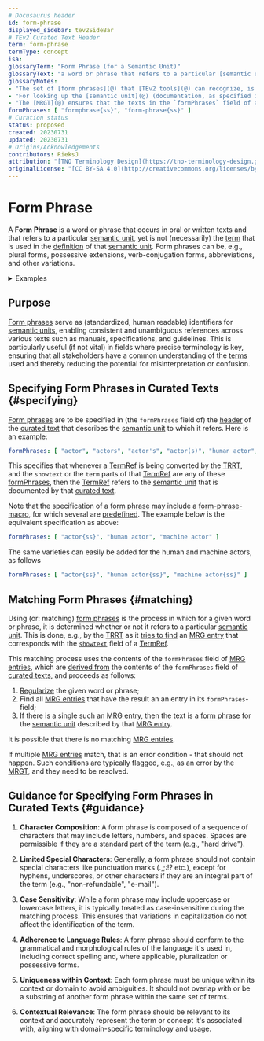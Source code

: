 ```yaml
---
# Docusaurus header
id: form-phrase
displayed_sidebar: tev2SideBar
# TEv2 Curated Text Header
term: form-phrase
termType: concept
isa:
glossaryTerm: "Form Phrase (for a Semantic Unit)"
glossaryText: "a word or phrase that refers to a particular [semantic unit](@), yet is not (necessarily) the [term](@) that is used in the [definition](@) of that [semantic unit](@). Form phrases can be, e.g., plural forms, possessive extensions, verb-conjugation forms, abbreviations, and other variations."
glossaryNotes:
- "The set of [form phrases](@) that [TEv2 tools](@) can recognize, is specified in the [curated text](@) that documents that [unit](semantic-unit@). Such specifications may contain [form-phrase macros](@)."
- "For looking up the [semantic unit](@) (documentation, as specified in its corresponding [MRG entry](@)), [TEv2 tools](@) can match words or phrases they encounter with the [regularized texts](@) that are listed in the `formPhrases` field of [MRG entries](@). Such [regularized texts](@) do not contain [form-phrase macros](@)."
- "The [MRGT](@) ensures that the texts in the `formPhrases` field of a [curated text](@) are [properly converted](mrgt#processing-form-phrases@), and listed in the `formPhrases` field of the corresponding [MRG entry](@)."
formPhrases: [ "formphrase{ss}", "form-phrase{ss}" ]
# Curation status
status: proposed
created: 20230731
updated: 20230731
# Origins/Acknowledgements
contributors: RieksJ
attribution: "[TNO Terminology Design](https://tno-terminology-design.github.io/tev2-specifications/docs)"
originalLicense: "[CC BY-SA 4.0](http://creativecommons.org/licenses/by-sa/4.0/?ref=chooser-v1)"
---
```


# Form Phrase

A **Form Phrase** is a word or phrase that occurs in oral or written texts and that refers to a particular [semantic unit](@), yet is not (necessarily) the  [term](@) that is used in the [definition](@) of that [semantic unit](@). Form phrases can be, e.g., plural forms, possessive extensions, verb-conjugation forms, abbreviations, and other variations.

<details>
    <summary>Examples</summary>

[TermRefs](@) such as `[party](@)`, `[parties](@)` or `[party(s)](@)` should all refer to the same [semantic unit](@). This is achieved by specifiying "party", "parties", and "party(s)" as [form phrases](@) for that [semantic unit](@) in the [curated text](@) that documents that [unit](semantic unit@).

</details>

## Purpose

[Form phrases](@) serve as (standardized, human readable) identifiers for [semantic units](@), enabling consistent and unambiguous references across various texts such as manuals, specifications, and guidelines. This is particularly useful (if not vital) in fields where precise terminology is key, ensuring that all stakeholders have a common understanding of the [terms](@) used and thereby reducing the potential for misinterpretation or confusion.

## Specifying Form Phrases in Curated Texts {#specifying}

[Form phrases](@) are to be specified in (the `formPhrases` field of) the [header](@) of the [curated text](@) that describes the [semantic unit](@) to which it refers. Here is an example:

~~~ yaml
formPhrases: [ "actor", "actors", "actor's", "actor(s)", "human actor", "machine actor" ]
~~~

This specifies that whenever a [TermRef](@) is being converted by the [TRRT](@), and the `showtext` or the `term` parts of that [TermRef](@) are any of these [formPhrases](@), then the [TermRef](@) refers to the [semantic unit](@) that is documented by that [curated text](@). 

Note that the specification of a [form phrase](@) may include a [form-phrase-macro](@), for which several are [predefined](/docs/terms/form-phrase-macro#predefineds). The example below is the equivalent specification as above:

~~~ yaml
formPhrases: [ "actor{ss}", "human actor", "machine actor" ]
~~~

The same varieties can easily be added for the human and machine actors, as follows

~~~ yaml
formPhrases: [ "actor{ss}", "human actor{ss}", "machine actor{ss}" ]
~~~

## Matching Form Phrases {#matching}

Using (or: matching) [form phrases](@) is the process in which for a given word or phrase, it is determined whether or not it refers to a particular [semantic unit](@). This is done, e.g., by the [TRRT](@) as it [tries to find](trrt#finding-mrg-entry@) an [MRG entry](@) that corresponds with the [`showtext`](trrt#interpreter-profile@) field of a [TermRef](@).

This matching process uses the contents of the `formPhrases` field of [MRG entries](@), which are [derived from](mrgt#processing-form-phrases) the contents of the `formPhrases` field of [curated texts](@), and proceeds as follows:

1. [Regularize](regularized-form-phrase#regularization-process@) the given word or phrase;
2. Find all [MRG entries](@) that have the result an an entry in its `formPhrases`-field;
3. If there is a single such an [MRG entry](@), then the text is a [form phrase](@) for the [semantic unit](@) described by that [MRG entry](@).

It is possible that there is no matching [MRG entries](@).

If multiple [MRG entries](@) match, that is an error condition - that should not happen. Such conditions are typically flagged, e.g., as an error by the [MRGT](@), and they need to be resolved.

## Guidance for Specifying Form Phrases in Curated Texts {#guidance}

1. **Character Composition**: A form phrase is composed of a sequence of characters that may include letters, numbers, and spaces. Spaces are permissible if they are a standard part of the term (e.g., "hard drive").

2. **Limited Special Characters**: Generally, a form phrase should not contain special characters like punctuation marks (.,;:!? etc.), except for hyphens, underscores, or other characters if they are an integral part of the term (e.g., "non-refundable", "e-mail").

3. **Case Sensitivity**: While a form phrase may include uppercase or lowercase letters, it is typically treated as case-insensitive during the matching process. This ensures that variations in capitalization do not affect the identification of the term.

4. **Adherence to Language Rules**: A form phrase should conform to the grammatical and morphological rules of the language it's used in, including correct spelling and, where applicable, pluralization or possessive forms.

5. **Uniqueness within Context**: Each form phrase must be unique within its context or domain to avoid ambiguities. It should not overlap with or be a substring of another form phrase within the same set of terms.

6. **Contextual Relevance**: The form phrase should be relevant to its context and accurately represent the term or concept it's associated with, aligning with domain-specific terminology and usage.
